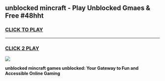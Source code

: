 
## unblocked mincraft - Play Unblocked Gmaes & Free #48hht
<h3>
<a href="https://news.freeplayer.one?title=unblocked_mincraft&ref=03M">CLICK TO PLAY</a></h3>
<hr>

<h3>
<a href="https://news.freeplayer.one?title=unblocked_mincraft&ref=03M">CLICK 2 PLAY</a>
  
</h3>

<a href="https://news.freeplayer.one?title=unblocked_mincraft&ref=03M"><img src="https://clearcache.store/games.png"></a>


**unblocked mincraft games unblocked: Your Gateway to Fun and Accessible Online Gaming**
